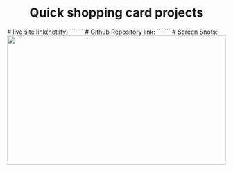 <h1 style="text-align:center">Quick shopping card projects</h1>
# live site link(netlify)
```
```
# Github Repository link:
```
```
# Screen Shots:
<img src="" style="height: 300px; width: 100%">